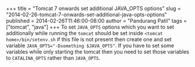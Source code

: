 +++
title = "Tomcat 7 onwards set additional JAVA_OPTS options"
slug = "2014-02-26-tomcat-7-onwards-set-additional-java-opts-options"
published = 2014-02-26T11:46:00-08:00
author = "Pandurang Patil"
tags = ["tomcat", "java"]
+++
To set `JAVA_OPTS` options which you want to set additionally while running the `tomcat` should be set inside `<tomcat home>/bin/setenv.sh` if this file is not present then create one and set variable `JAVA_OPTS="-Dsomething $JAVA_OPTS"`. If you have to set some variables while only starting the tomcat then you need to set those variables to `CATALINA_OPTS` rather than `JAVA_OPTS`.
